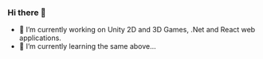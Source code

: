 ### Hi there 👋

- 🔭 I’m currently working on Unity 2D and 3D Games, .Net and React web applications. 
- 🌱 I’m currently learning the same above...

<!--
**rafaelmmedeiros/rafaelmmedeiros** is a ✨ _special_ ✨ repository because its `README.md` (this file) appears on your GitHub profile.

Here are some ideas to get you started:

- 🔭 I’m currently working on ..
- 🌱 I’m currently learning ...
- 👯 I’m looking to collaborate on ...
- 🤔 I’m looking for help with ...
- 💬 Ask me about ...
- 📫 How to reach me: ...
- 😄 Pronouns: ...
- ⚡ Fun fact: ...
-->
